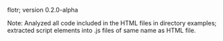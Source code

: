 flotr; version 0.2.0-alpha

Note: Analyzed all code included in the HTML files in directory examples; extracted script elements into .js files of same name as HTML file.